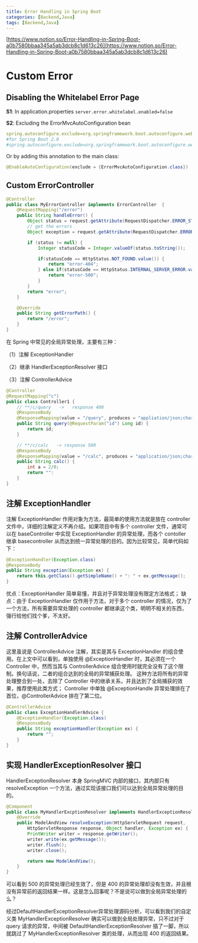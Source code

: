 ```yaml
---
title: Error Handling in Spring Boot
categories: [Backend,Java]
tags: [Backend,Java]
---
```


[https://www.notion.so/Error-Handling-in-Spring-Boot-a0b7580bbaa345a5ab3dcb8c1d613c26](https://www.notion.so/Error-Handling-in-Spring-Boot-a0b7580bbaa345a5ab3dcb8c1d613c26)


# Custom Error


## Disabling the Whitelabel Error Page


**S1**: In application.properties `server.error.whitelabel.enabled=false`


**S2**: Excluding the ErrorMvcAutoConfiguration bean


```yaml
spring.autoconfigure.exclude=org.springframework.boot.autoconfigure.web.ErrorMvcAutoConfiguration
#for Spring Boot 2.0
#spring.autoconfigure.exclude=org.springframework.boot.autoconfigure.web.servlet.error.ErrorMvcAutoConfiguration

```


Or by adding this annotation to the main class:


```java
@EnableAutoConfiguration(exclude = {ErrorMvcAutoConfiguration.class})

```


## Custom ErrorController


```java
@Controller
public class MyErrorController implements ErrorController  {
    @RequestMapping("/error")
    public String handleError() {
        Object status = request.getAttribute(RequestDispatcher.ERROR_STATUS_CODE);
        // get the errors
        Object exception = request.getAttribute(RequestDispatcher.ERROR_EXCEPTION);

        if (status != null) {
            Integer statusCode = Integer.valueOf(status.toString());

            if(statusCode == HttpStatus.NOT_FOUND.value()) {
                return "error-404";
            } else if(statusCode == HttpStatus.INTERNAL_SERVER_ERROR.value()) {
                return "error-500";
            }
        }
        return "error";
    }

    @Override
    public String getErrorPath() {
        return "/error";
    }
}
```


在 Spring 中常见的全局异常处理，主要有三种：


（1）注解 ExceptionHandler


（2）继承 HandlerExceptionResolver 接口


（3）注解 ControllerAdvice


```java
@Controller
@RequestMapping("c")
public class Controller1 {
    // **/c/query   ->   response 400
    @ResponseBody
    @ResponseMapping(value = "/query", produces = "appliation/json;charset=UTF-8")
    public String query(@RequestParam("id") Long id) {
        return id;
    }

    // **/c/calc   -> response 500
    @ResponseBody
    @ResponseMapping(value = "/calc", produces = "application/json;charset=UTF-8")
    public String calc() {
        int a = 2/0;
        return "":
    }
}
```


## 注解 ExceptionHandler


注解 ExceptionHandler 作用对象为方法，最简单的使用方法就是放在 controller 文件中，详细的注解定义不再介绍。如果项目中有多个 controller 文件，通常可以在 baseController 中实现 ExceptionHandler 的异常处理，而各个 contoller 继承 basecontroller 从而达到统一异常处理的目的。因为比较常见，简单代码如下：


```java
@ExceptionHandler(Exception.class)
@ResponseBody
public String exception(Exception ex) {
    return this.getClass().getSimpleName() + ": " + ex.getMessage();
}
```


优点：ExceptionHandler 简单易懂，并且对于异常处理没有限定方法格式；
缺点：由于 ExceptionHandler 仅作用于方法，对于多个 controller 的情况，仅为了一个方法，所有需要异常处理的 controller 都继承这个类，明明不相关的东西，强行给他们找个爹，不太好。


## 注解 ControllerAdvice


这里虽说是 ControllerAdvice 注解，其实是其与 ExceptionHandler 的组合使用。在上文中可以看到，单独使用 @ExceptionHandler 时，其必须在一个 Controller 中，然而当其与 ControllerAdvice 组合使用时就完全没有了这个限制。换句话说，二者的组合达到的全局的异常捕获处理。
这种方法将所有的异常处理整合到一处，去除了 Controller 中的继承关系，并且达到了全局捕获的效果，推荐使用此类方式；
Controller 中单独 @ExceptionHandle 异常处理排在了首位，@ControllerAdvice 排在了第二位。


```java
@ControllerAdvice
public class ExceptionHandlerAdvice {
    @ExceptionHandler(Exception.class)
    @ResponseBody
    public String exceptionHandler(Exception ex) {
        return "";
    }
}
```


## 实现 HandlerExceptionResolver 接口


HandlerExceptionResolver 本身 SpringMVC 内部的接口，其内部只有 resolveException 一个方法，通过实现该接口我们可以达到全局异常处理的目的。


```java
@Component
public class MyHandlerExcptionResolver implements HandlerExceptionResolver {
    @Override
    public ModelAndView resolveException(HttpServletRequest request, 
        HttpServletResponse response, Object handler, Exception ex) {
        PrintWriter writer = response.getWriter();
        writer.write(ex.getMessage());
        writer.flush();
        writer.close();

        return new ModelAndView();
    }
}
```


可以看到 500 的异常处理已经生效了，但是 400 的异常处理却没有生效，并且根没有异常前的返回结果一样。这是怎么回事呢？不是说可以做到全局异常处理的么？


经过DefaultHandlerExceptionResolver异常处理源码分析，可以看到我们的自定义类 MyHandlerExceptionResolver 确实可以做到全局处理异常，只不过对于 query 请求的异常，中间被 DefaultHandlerExceptionResolver 插了一脚，所以就跳过了 MyHandlerExceptionResolver 类的处理，从而出现 400 的返回结果。

